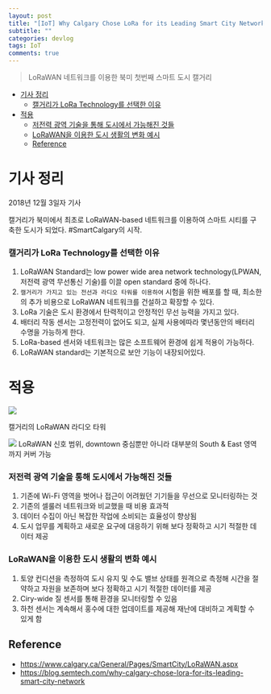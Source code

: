 ```yaml
---
layout: post
title: "[IoT] Why Calgary Chose LoRa for its Leading Smart City Network"
subtitle: ""
categories: devlog
tags: IoT
comments: true
---
```


> LoRaWAN 네트워크를 이용한 북미 첫번째 스마트 도시 캘거리

- [기사 정리](#%ea%b8%b0%ec%82%ac-%ec%a0%95%eb%a6%ac)
    - [캘거리가 LoRa Technology를 선택한 이유](#%ec%ba%98%ea%b1%b0%eb%a6%ac%ea%b0%80-lora-technology%eb%a5%bc-%ec%84%a0%ed%83%9d%ed%95%9c-%ec%9d%b4%ec%9c%a0)
- [적용](#%ec%a0%81%ec%9a%a9)
    - [저전력 광역 기술을 통해 도시에서 가능해진 것들](#%ec%a0%80%ec%a0%84%eb%a0%a5-%ea%b4%91%ec%97%ad-%ea%b8%b0%ec%88%a0%ec%9d%84-%ed%86%b5%ed%95%b4-%eb%8f%84%ec%8b%9c%ec%97%90%ec%84%9c-%ea%b0%80%eb%8a%a5%ed%95%b4%ec%a7%84-%ea%b2%83%eb%93%a4)
    - [LoRaWAN을 이용한 도시 생활의 변화 예시](#lorawan%ec%9d%84-%ec%9d%b4%ec%9a%a9%ed%95%9c-%eb%8f%84%ec%8b%9c-%ec%83%9d%ed%99%9c%ec%9d%98-%eb%b3%80%ed%99%94-%ec%98%88%ec%8b%9c)
  - [Reference](#reference)


기사 정리 
===

2018년 12월 3일자 기사

캘거리가 북미에서 최초로 LoRaWAN-based 네트워크를 이용하여 스마트 시티를 구축한 도시가 되었다. #SmartCalgary의 시작.

### 캘거리가 LoRa Technology를 선택한 이유
1. LoRaWAN Standard는 low power wide area network technology(LPWAN, 저전력 광역 무선통신 기술)를 이끌 open standard 중에 하나다. 
2. ``캘거리가 가지고 있는 전선과 라디오 타워를 이용하여`` 시험을 위한 배포를 할 때, 최소한의 추가 비용으로 LoRaWAN 네트워크를 건설하고 확장할 수 있다. 
3. LoRa 기술은 도시 환경에서 탄력적이고 안정적인 무선 능력을 가지고 있다.
4. 배터리 작동 센서는 고정전력이 없어도 되고, 실제 사용에따라 몇년동안의 배터리 수명을 가능하게 한다. 
5. LoRa-based 센서와 네트워크는 많은 소프트웨어 환경에 쉽게 적용이 가능하다.
6. LoRaWAN standard는 기본적으로 보안 기능이 내장되어있다.

적용
===
 
![](https://www.calgary.ca/General/PublishingImages/Smart%20city/LoRaWan_radiotower1.jpg)

캘거리의 LoRaWAN 라디오 타워

![](https://www.calgary.ca/General/PublishingImages/Smart%20city/LoRaWan_signalcoveragemap.png)
LoRaWAN 신호 범위, downtown 중심뿐만 아니라 대부분의 South & East 영역까지 커버 가능 

### 저전력 광역 기술을 통해 도시에서 가능해진 것들
1. 기존에 Wi-Fi 영역을 벗어나 접근이 어려웠던 기기들을 무선으로 모니터링하는 것
2. 기존의 셀룰러 네트워크와 비교했을 때 비용 효과적
3. 데이터 수집이 아닌 복잡한 작업에 소비되는 효율성이 향상됨
4. 도시 업무를 계획하고 새로운 요구에 대응하기 위해 보다 정확하고 시기 적절한 데이터 제공

### LoRaWAN을 이용한 도시 생활의 변화 예시
1. 토양 컨디션을 측정하여 도시 유지 및 수도 밸브 상태를 원격으로 측정해 시간을 절약하고 자원을 보존하며 보다 정확하고 시기 적절한 데이터를 제공
2. Ciry-wide 질 센서를 통해 환경을 모니터링할 수 있음
3. 하천 센서는 계속해서 홍수에 대한 업데이트를 제공해 재난에 대비하고 계획할 수 있게 함

## Reference

* https://www.calgary.ca/General/Pages/SmartCity/LoRaWAN.aspx
* https://blog.semtech.com/why-calgary-chose-lora-for-its-leading-smart-city-network
